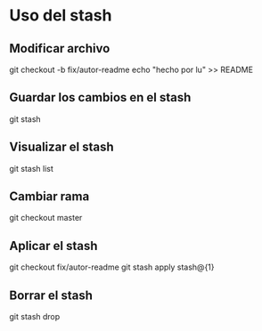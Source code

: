 # Uso del stash

## Modificar archivo
git checkout -b fix/autor-readme
echo "hecho por lu" >> README

## Guardar los cambios en el stash
git stash 

## Visualizar el stash
git stash list

## Cambiar rama
git checkout master

## Aplicar el stash
git checkout fix/autor-readme
git stash apply stash@{1}

## Borrar el stash
git stash drop